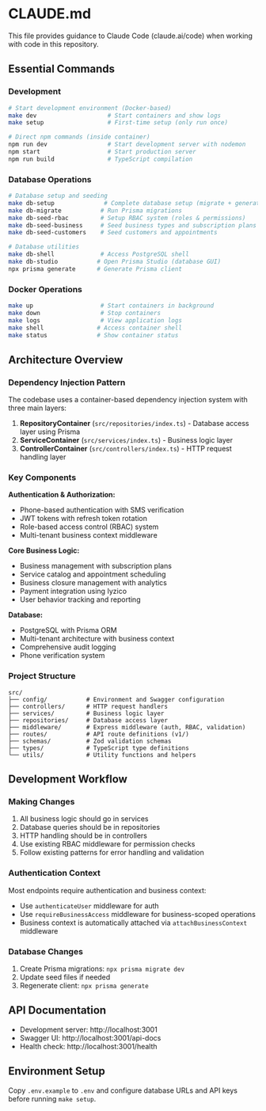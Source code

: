 # CLAUDE.md

This file provides guidance to Claude Code (claude.ai/code) when working with code in this repository.

## Essential Commands

### Development
```bash
# Start development environment (Docker-based)
make dev                    # Start containers and show logs
make setup                  # First-time setup (only run once)

# Direct npm commands (inside container)
npm run dev                 # Start development server with nodemon
npm start                   # Start production server
npm run build               # TypeScript compilation
```

### Database Operations
```bash
# Database setup and seeding
make db-setup              # Complete database setup (migrate + generate + seed)
make db-migrate           # Run Prisma migrations
make db-seed-rbac         # Setup RBAC system (roles & permissions)
make db-seed-business     # Seed business types and subscription plans
make db-seed-customers    # Seed customers and appointments

# Database utilities
make db-shell             # Access PostgreSQL shell
make db-studio           # Open Prisma Studio (database GUI)
npx prisma generate      # Generate Prisma client
```

### Docker Operations
```bash
make up                   # Start containers in background
make down                 # Stop containers
make logs                 # View application logs
make shell               # Access container shell
make status              # Show container status
```

## Architecture Overview

### Dependency Injection Pattern
The codebase uses a container-based dependency injection system with three main layers:

1. **RepositoryContainer** (`src/repositories/index.ts`) - Database access layer using Prisma
2. **ServiceContainer** (`src/services/index.ts`) - Business logic layer
3. **ControllerContainer** (`src/controllers/index.ts`) - HTTP request handling layer

### Key Components

**Authentication & Authorization:**
- Phone-based authentication with SMS verification
- JWT tokens with refresh token rotation
- Role-based access control (RBAC) system
- Multi-tenant business context middleware

**Core Business Logic:**
- Business management with subscription plans
- Service catalog and appointment scheduling
- Business closure management with analytics
- Payment integration using Iyzico
- User behavior tracking and reporting

**Database:**
- PostgreSQL with Prisma ORM
- Multi-tenant architecture with business context
- Comprehensive audit logging
- Phone verification system

### Project Structure
```
src/
├── config/           # Environment and Swagger configuration
├── controllers/      # HTTP request handlers
├── services/         # Business logic layer
├── repositories/     # Database access layer
├── middleware/       # Express middleware (auth, RBAC, validation)
├── routes/           # API route definitions (v1/)
├── schemas/          # Zod validation schemas
├── types/            # TypeScript type definitions
└── utils/            # Utility functions and helpers
```

## Development Workflow

### Making Changes
1. All business logic should go in services
2. Database queries should be in repositories
3. HTTP handling should be in controllers
4. Use existing RBAC middleware for permission checks
5. Follow existing patterns for error handling and validation

### Authentication Context
Most endpoints require authentication and business context:
- Use `authenticateUser` middleware for auth
- Use `requireBusinessAccess` middleware for business-scoped operations
- Business context is automatically attached via `attachBusinessContext` middleware

### Database Changes
1. Create Prisma migrations: `npx prisma migrate dev`
2. Update seed files if needed
3. Regenerate client: `npx prisma generate`

## API Documentation
- Development server: http://localhost:3001
- Swagger UI: http://localhost:3001/api-docs
- Health check: http://localhost:3001/health

## Environment Setup
Copy `.env.example` to `.env` and configure database URLs and API keys before running `make setup`.